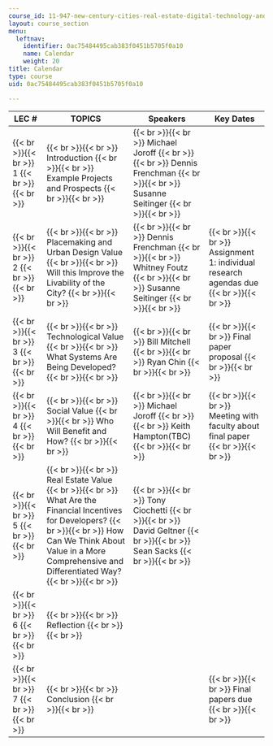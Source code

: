 ```yaml
---
course_id: 11-947-new-century-cities-real-estate-digital-technology-and-design-fall-2004
layout: course_section
menu:
  leftnav:
    identifier: 0ac75484495cab383f0451b5705f0a10
    name: Calendar
    weight: 20
title: Calendar
type: course
uid: 0ac75484495cab383f0451b5705f0a10

---
```


| LEC # | TOPICS | Speakers | Key Dates |
| --- | --- | --- | --- |
|  {{< br >}}{{< br >}} 1 {{< br >}}{{< br >}}  |  {{< br >}}{{< br >}} Introduction {{< br >}}{{< br >}} Example Projects and Prospects {{< br >}}{{< br >}}  |  {{< br >}}{{< br >}} Michael Joroff {{< br >}}{{< br >}} Dennis Frenchman {{< br >}}{{< br >}} Susanne Seitinger {{< br >}}{{< br >}}  |  |
|  {{< br >}}{{< br >}} 2 {{< br >}}{{< br >}}  |  {{< br >}}{{< br >}} Placemaking and Urban Design Value {{< br >}}{{< br >}} Will this Improve the Livability of the City? {{< br >}}{{< br >}}  |  {{< br >}}{{< br >}} Dennis Frenchman {{< br >}}{{< br >}} Whitney Foutz {{< br >}}{{< br >}} Susanne Seitinger {{< br >}}{{< br >}}  |  {{< br >}}{{< br >}} Assignment 1: individual research agendas due {{< br >}}{{< br >}}  |
|  {{< br >}}{{< br >}} 3 {{< br >}}{{< br >}}  |  {{< br >}}{{< br >}} Technological Value {{< br >}}{{< br >}} What Systems Are Being Developed? {{< br >}}{{< br >}}  |  {{< br >}}{{< br >}} Bill Mitchell {{< br >}}{{< br >}} Ryan Chin {{< br >}}{{< br >}}  |  {{< br >}}{{< br >}} Final paper proposal {{< br >}}{{< br >}}  |
|  {{< br >}}{{< br >}} 4 {{< br >}}{{< br >}}  |  {{< br >}}{{< br >}} Social Value {{< br >}}{{< br >}} Who Will Benefit and How? {{< br >}}{{< br >}}  |  {{< br >}}{{< br >}} Michael Joroff {{< br >}}{{< br >}} Keith Hampton(TBC) {{< br >}}{{< br >}}  |  {{< br >}}{{< br >}} Meeting with faculty about final paper {{< br >}}{{< br >}}  |
|  {{< br >}}{{< br >}} 5 {{< br >}}{{< br >}}  |  {{< br >}}{{< br >}} Real Estate Value {{< br >}}{{< br >}} What Are the Financial Incentives for Developers? {{< br >}}{{< br >}} How Can We Think About Value in a More Comprehensive and Differentiated Way? {{< br >}}{{< br >}}  |  {{< br >}}{{< br >}} Tony Ciochetti {{< br >}}{{< br >}} David Geltner {{< br >}}{{< br >}} Sean Sacks {{< br >}}{{< br >}}  |  |
|  {{< br >}}{{< br >}} 6 {{< br >}}{{< br >}}  |  {{< br >}}{{< br >}} Reflection {{< br >}}{{< br >}}  |  |  |
|  {{< br >}}{{< br >}} 7 {{< br >}}{{< br >}}  |  {{< br >}}{{< br >}} Conclusion {{< br >}}{{< br >}}  |  |  {{< br >}}{{< br >}} Final papers due {{< br >}}{{< br >}}